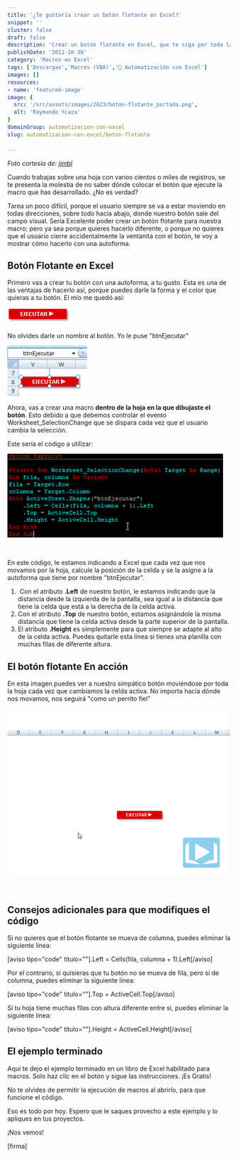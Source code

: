 ```yaml
---
title: '¿Te gustaría crear un botón flotante en Excel?'
snippet: ''
cluster: false
draft: false 
description: 'Crear un botón flotante en Excel, que te siga por toda la hoja, es muy sencillo. ¿Quieres ver cómo se hace?'
publishDate: '2012-10-30'
category: 'Macros en Excel'
tags: ['Descargas','Macros (VBA)','🤖 Automatización con Excel']
images: []
resources: 
- name: 'featured-image'
image: {
  src: '/src/assets/images/2023/boton-flotante_portada.png',
  alt: 'Raymundo Ycaza'
}
domainGroup: automatizacion-con-excel
slug: automatizacion-con-excel/boton-flotante

---
```


_Foto cortesía de: [jimbl](http://www.flickr.com/photos/jimbl/2358839406/ "jimbl")_

Cuando trabajas sobre una hoja con varios cientos o miles de registros, se te presenta la molestia de no saber dónde colocar el botón que ejecute la macro que has desarrollado. ¿No es verdad?

Tarea un poco difícil, porque el usuario siempre se va a estar moviendo en todas direcciones, sobre todo hacia abajo, donde nuestro botón sale del campo visual. Sería Excelente poder crear un botón flotante para nuestra macro; pero ya sea porque quieres hacerlo diferente, o porque no quieres que el usuario cierre accidentalmente la ventanita con el botón, te voy a mostrar cómo hacerlo con una autoforma.

## Botón Flotante en Excel

Primero vas a crear tu botón con una autoforma, a tu gusto. Esta es una de las ventajas de hacerlo así, porque puedes darle la forma y el color que quieras a tu botón. El mío me quedó así:

![Boton Flotante](images/201210300058371.png "Botón Flotante")

No olvides darle un nombre al botón. Yo le puse "btnEjecutar"

![Boton Flotante](images/201210300102001.png "Botón Flotante")

Ahora, vas a crear una macro **dentro de la hoja en la que dibujaste el botón**. Esto debido a que debemos controlar el evento Worksheet\_SelectionChange que se dispara cada vez que el usuario cambia la selección.

Este sería el código a utilizar:

![Botón Flotante](images/201210300735231.png "Botón Flotante")

 

En este código, le estamos indicando a Excel que cada vez que nos movamos por la hoja, calcule la posición de la celda y se la asigne a la autoforma que tiene por nombre "btnEjecutar".

1.  Con el atributo **.Left** de nuestro botón, le estamos indicando que la distancia desde la izquierda de la pantalla, sea igual a la distancia que tiene la celda que está a la derecha de la celda activa.
2. Con el atributo **.Top** de nuestro botón, estamos asignándole la misma distancia que tiene la celda activa desde la parte superior de la pantalla.
3. El atributo **.Height** es simplemente para que siempre se adapte al alto de la celda activa. Puedes quitarle esta línea si tienes una planilla con muchas filas de diferente altura.

## El botón flotante En acción

En esta imagen puedes ver a nuestro simpático botón moviéndose por toda la hoja cada vez que cambiamos la celda activa. No importa hacia dónde nos movamos, nos seguirá "como un perrito fiel"

![Botón flotante en Excel](images/ejemplo-funcionando1.gif "Botón flotante en Excel")

 

## Consejos adicionales para que modifiques el código

Si no quieres que el botón flotante se mueva de columna, puedes eliminar la siguiente línea:

\[aviso tipo="code" titulo=""\].Left = Cells(fila, columna + 1).Left\[/aviso\]

Por el contrario, si quisieras que tu botón no se mueva de fila, pero sí de columna, puedes eliminar la siguiente línea:

\[aviso tipo="code" titulo=""\].Top = ActiveCell.Top\[/aviso\]

Si tu hoja tiene muchas filas con altura diferente entre si, puedes eliminar la siguiente línea:

\[aviso tipo="code" titulo=""\].Height = ActiveCell.Height\[/aviso\]

## El ejemplo terminado

Aquí te dejo el ejemplo terminado en un libro de Excel habilitado para macros. Solo haz clic en el botón y sigue las instrucciones. ¡Es Gratis!

No te olvides de permitir la ejecución de macros al abrirlo, para que funcione el código.

<script id="button_c5636b29-bd5c-418f-aea0-ecb77845fced" src="http://www.paywithatweet.com/embeds/c5636b29-bd5c-418f-aea0-ecb77845fced" async charset="utf-8"></script>

Eso es todo por hoy. Espero que le saques provecho a este ejemplo y lo apliques en tus proyectos.

¡Nos vemos!

\[firma\]
